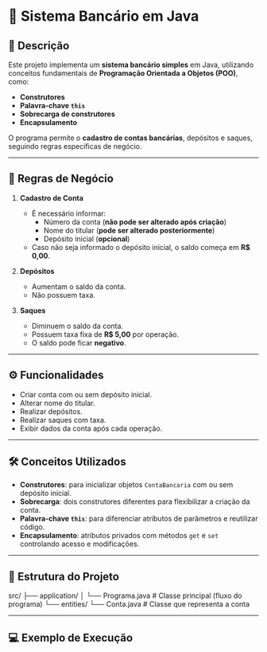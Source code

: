 # 🏦 Sistema Bancário em Java

## 📌 Descrição
Este projeto implementa um **sistema bancário simples** em Java, utilizando conceitos fundamentais de **Programação Orientada a Objetos (POO)**, como:

- **Construtores**
- **Palavra-chave `this`**
- **Sobrecarga de construtores**
- **Encapsulamento**

O programa permite o **cadastro de contas bancárias**, depósitos e saques, seguindo regras específicas de negócio.

---

## 📜 Regras de Negócio
1. **Cadastro de Conta**
   - É necessário informar:
     - Número da conta (**não pode ser alterado após criação**)
     - Nome do titular (**pode ser alterado posteriormente**)
     - Depósito inicial (**opcional**)
   - Caso não seja informado o depósito inicial, o saldo começa em **R$ 0,00**.

2. **Depósitos**
   - Aumentam o saldo da conta.
   - Não possuem taxa.

3. **Saques**
   - Diminuem o saldo da conta.
   - Possuem taxa fixa de **R$ 5,00** por operação.
   - O saldo pode ficar **negativo**.

---

## ⚙️ Funcionalidades
- Criar conta com ou sem depósito inicial.
- Alterar nome do titular.
- Realizar depósitos.
- Realizar saques com taxa.
- Exibir dados da conta após cada operação.

---

## 🛠️ Conceitos Utilizados
- **Construtores**: para inicializar objetos `ContaBancaria` com ou sem depósito inicial.
- **Sobrecarga**: dois construtores diferentes para flexibilizar a criação da conta.
- **Palavra-chave `this`**: para diferenciar atributos de parâmetros e reutilizar código.
- **Encapsulamento**: atributos privados com métodos `get` e `set` controlando acesso e modificações.

---

## 📂 Estrutura do Projeto
src/
 ├── application/
 │   └── Programa.java        # Classe principal (fluxo do programa)
 └── entities/
     └── Conta.java  # Classe que representa a conta

---

## 💻 Exemplo de Execução
